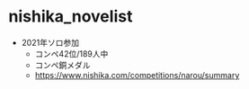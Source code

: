 # nishika_novelist
- 2021年ソロ参加
  - コンペ42位/189人中
  - コンペ銅メダル
  - https://www.nishika.com/competitions/narou/summary
